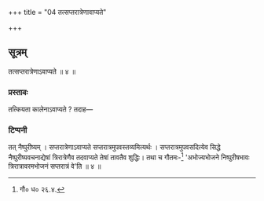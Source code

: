 +++
title = "04 तत्सप्तरात्रेणावाप्यते"

+++
## सूत्रम्
तत्सप्तरात्रेणाऽवाप्यते ॥ ४ ॥   
### प्रस्तावः
तत्कियता कालेनाऽवाप्यते ? तदाह—
### टिप्पनी
तत् नैष्पुरीष्यम् । सप्तरात्रेणाऽवाप्यते सप्तरात्रमुपवस्तव्यमित्यर्थः । सप्तरात्रमुपवसदित्येव सिद्धे नैष्पुरीष्यवचनाद्येषां त्रिरात्रेणैव तदवाप्यते तेषां तावतैव शुद्धिः। तथा च गौतमः-[^५] 'अभोज्यभोजने
निष्पुरीषभावः त्रिरात्रावरमभोजनं सप्तरात्रं वे'ति ॥ ४ ॥  

[^५]:  गौ० ध० २६.४.
